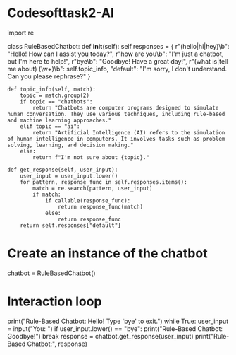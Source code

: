 # Codesofttask2-AI
import re

class RuleBasedChatbot:
    def __init__(self):
        self.responses = {
            r"(hello|hi|hey)\b": "Hello! How can I assist you today?",
            r"how are you\b": "I'm just a chatbot, but I'm here to help!",
            r"bye\b": "Goodbye! Have a great day!",
            r"(what is|tell me about) (\w+)\b": self.topic_info,
            "default": "I'm sorry, I don't understand. Can you please rephrase?"
        }
        
    def topic_info(self, match):
        topic = match.group(2)
        if topic == "chatbots":
            return "Chatbots are computer programs designed to simulate human conversation. They use various techniques, including rule-based and machine learning approaches."
        elif topic == "ai":
            return "Artificial Intelligence (AI) refers to the simulation of human intelligence in computers. It involves tasks such as problem solving, learning, and decision making."
        else:
            return f"I'm not sure about {topic}."
        
    def get_response(self, user_input):
        user_input = user_input.lower()
        for pattern, response_func in self.responses.items():
            match = re.search(pattern, user_input)
            if match:
                if callable(response_func):
                    return response_func(match)
                else:
                    return response_func
        return self.responses["default"]

# Create an instance of the chatbot
chatbot = RuleBasedChatbot()

# Interaction loop
print("Rule-Based Chatbot: Hello! Type 'bye' to exit.")
while True:
    user_input = input("You: ")
    if user_input.lower() == "bye":
        print("Rule-Based Chatbot: Goodbye!")
        break
    response = chatbot.get_response(user_input)
    print("Rule-Based Chatbot:", response)

